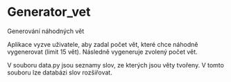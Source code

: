 # Generator_vet
Generování náhodných vět

Aplikace vyzve uživatele, aby zadal počet vět, které chce náhodně vygenerovat (limit 15 vět).
Následně vygeneruje zvolený počet vět.

V souboru data.py jsou seznamy slov, ze kterých jsou věty tvořeny. V tomto souboru lze databázi slov rozšiřovat.

